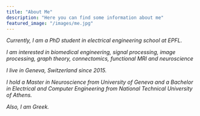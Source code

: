 ```yaml
---
title: "About Me"
description: "Here you can find some information about me"
featured_image: "/images/me.jpg"
---
```


_Currently, I am a PhD student in electrical engineering school at EPFL._

_I am interested in biomedical engineering, signal processing, image processing, graph theory, connectomics, functional MRI and neuroscience_

_I live in Geneva, Switzerland since 2015._

_I hold a Master in Neuroscience from University of Geneva and a Bachelor in Electrical and Computer Engineering from National Technical University of Athens._

_Also, I am Greek._
